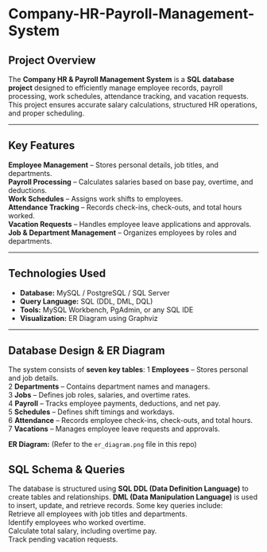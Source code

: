 # Company-HR-Payroll-Management-System



##  Project Overview
The **Company HR & Payroll Management System** is a **SQL database project** designed to efficiently manage employee records, payroll processing, work schedules, attendance tracking, and vacation requests. This project ensures accurate salary calculations, structured HR operations, and proper scheduling.

---

##  Key Features
**Employee Management** – Stores personal details, job titles, and departments.  
 **Payroll Processing** – Calculates salaries based on base pay, overtime, and deductions.  
 **Work Schedules** – Assigns work shifts to employees.  
 **Attendance Tracking** – Records check-ins, check-outs, and total hours worked.  
 **Vacation Requests** – Handles employee leave applications and approvals.  
 **Job & Department Management** – Organizes employees by roles and departments.  

---

##  Technologies Used
- **Database:** MySQL / PostgreSQL / SQL Server  
- **Query Language:** SQL (DDL, DML, DQL)  
- **Tools:** MySQL Workbench, PgAdmin, or any SQL IDE  
- **Visualization:** ER Diagram using Graphviz  

---

##  Database Design & ER Diagram
The system consists of **seven key tables**:
1️ **Employees** – Stores personal and job details.  
2️ **Departments** – Contains department names and managers.  
3️ **Jobs** – Defines job roles, salaries, and overtime rates.  
4️ **Payroll** – Tracks employee payments, deductions, and net pay.  
5️ **Schedules** – Defines shift timings and workdays.  
6️ **Attendance** – Records employee check-ins, check-outs, and total hours.  
7️ **Vacations** – Manages employee leave requests and approvals.  

 **ER Diagram:** (Refer to the `er_diagram.png` file in this repo)  


##  SQL Schema & Queries
The database is structured using **SQL DDL (Data Definition Language)** to create tables and relationships. **DML (Data Manipulation Language)** is used to insert, update, and retrieve records. Some key queries include:  
 Retrieve all employees with job titles and departments.  
 Identify employees who worked overtime.  
 Calculate total salary, including overtime pay.  
 Track pending vacation requests.  






